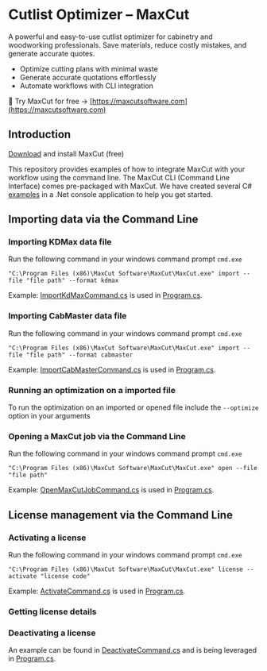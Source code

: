 # Cutlist Optimizer – MaxCut
A powerful and easy-to-use cutlist optimizer for cabinetry and woodworking professionals. Save materials, reduce costly mistakes, and generate accurate quotes.

- Optimize cutting plans with minimal waste
- Generate accurate quotations effortlessly
- Automate workflows with CLI integration

📢 Try MaxCut for free → [https://maxcutsoftware.com](https://maxcutsoftware.com)

## Introduction

[Download](https://maxcutsoftware.com) and install MaxCut (free)

This repository provides examples of how to integrate MaxCut with your workflow using the command line.
The MaxCut CLI (Command Line Interface) comes pre-packaged with MaxCut.
We have created several C# [examples](examples/) in a .Net console application to help you get started.

## Importing data via the Command Line

### Importing KDMax data file
Run the following command in your windows command prompt `cmd.exe`
```
"C:\Program Files (x86)\MaxCut Software\MaxCut\MaxCut.exe" import --file "file path" --format kdmax
```
Example: [ImportKdMaxCommand.cs](examples/ImportKdMaxCommand.cs) is used in [Program.cs](examples/Program.cs).

### Importing CabMaster data file
Run the following command in your windows command prompt `cmd.exe`
```
"C:\Program Files (x86)\MaxCut Software\MaxCut\MaxCut.exe" import --file "file path" --format cabmaster
```
Example: [ImportCabMasterCommand.cs](examples/ImportCabMasterCommand.cs) is used in [Program.cs](examples/Program.cs).

### Running an optimization on a imported file
To run the optimization on an imported or opened file include the `--optimize` option in your arguments

### Opening a MaxCut job via the Command Line
Run the following command in your windows command prompt `cmd.exe`
```
"C:\Program Files (x86)\MaxCut Software\MaxCut\MaxCut.exe" open --file "file path"
```
Example: [OpenMaxCutJobCommand.cs](examples/OpenMaxCutJobCommand.cs) is used in [Program.cs](examples/Program.cs).

## License management via the Command Line

### Activating a license
Run the following command in your windows command prompt `cmd.exe`
```
"C:\Program Files (x86)\MaxCut Software\MaxCut\MaxCut.exe" license --activate "license code"
```
Example: [ActivateCommand.cs](examples/ActivateCommand.cs) is used in [Program.cs](examples/Program.cs).

### Getting license details

### Deactivating a license

An example can be found in [DeactivateCommand.cs](examples/DeactivateCommand.cs) and is being leveraged in [Program.cs](examples/Program.cs).

